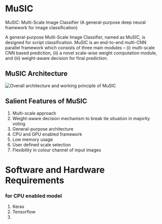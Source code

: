 # MuSIC
MuSIC: Multi-Scale Image Classifier (A general-purpose deep neural framework for image classification)

A general-purpose Multi-Scale Image Classifier, named as MuSIC, is designed for script classification. MuSIC is an end-to-end multi-CNN parallel framework which consists of three main modules – (i) multi-scale CNN based prediction, (ii) a novel scale-wise weight computation module, and (iii) weight-aware decision for final prediction.

 ## MuSIC Architecture
![Overall architecture and working principle of MuSIC](https://user-images.githubusercontent.com/38031801/198822219-fb6eee8e-2bf5-45ad-99e6-e0600c8a1d4e.png)

## Salient Features of MuSIC
1. Multi-scale approach
2. Weight-aware decision mechanism to break tie situation in majority voting
3. General-purpose architecture
4. CPU and GPU enabled framework
5. Low memory usage
6. User defined scale selection
7. Flexibility in colour channel of input images

# Software and Hardware Requirements
 ### for CPU enabled model
 1. Keras
 2. Tensorflow
 3. 

